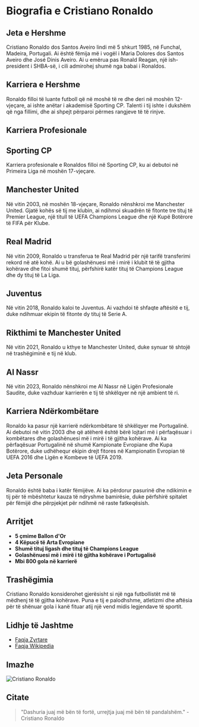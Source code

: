 # Biografia e Cristiano Ronaldo

## Jeta e Hershme
Cristiano Ronaldo dos Santos Aveiro lindi më 5 shkurt 1985, në Funchal, Madeira, Portugali. Ai është fëmija më i vogël i Maria Dolores dos Santos Aveiro dhe José Dinis Aveiro. Ai u emërua pas Ronald Reagan, një ish-president i SHBA-së, i cili admirohej shumë nga babai i Ronaldos.

## **Karriera e Hershme**
Ronaldo filloi të luante futboll që në moshë të re dhe deri në moshën 12-vjeçare, ai ishte anëtar i akademisë Sporting CP. Talenti i tij ishte i dukshëm që nga fillimi, dhe ai shpejt përparoi përmes rangjeve të të rinjve.

## __Karriera Profesionale__
## Sporting CP
Karriera profesionale e Ronaldos filloi në Sporting CP, ku ai debutoi në Primeira Liga në moshën 17-vjeçare.

## Manchester United
Në vitin 2003, në moshën 18-vjeçare, Ronaldo nënshkroi me Manchester United. Gjatë kohës së tij me klubin, ai ndihmoi skuadrën të fitonte tre tituj të Premier League, një titull të UEFA Champions League dhe një Kupë Botërore të FIFA për Klube.

## Real Madrid
Në vitin 2009, Ronaldo u transferua te Real Madrid për një tarifë transferimi rekord në atë kohë. Ai u bë golashënuesi më i mirë i klubit të të gjitha kohërave dhe fitoi shumë tituj, përfshirë katër tituj të Champions League dhe dy tituj të La Liga.

## Juventus
Në vitin 2018, Ronaldo kaloi te Juventus. Ai vazhdoi të shfaqte aftësitë e tij, duke ndihmuar ekipin të fitonte dy tituj të Serie A.

## Rikthimi te Manchester United
Në vitin 2021, Ronaldo u kthye te Manchester United, duke synuar të shtojë në trashëgiminë e tij në klub.

## Al Nassr
Në vitin 2023, Ronaldo nënshkroi me Al Nassr në Ligën Profesionale Saudite, duke vazhduar karrierën e tij të shkëlqyer në një ambient të ri.

## Karriera Ndërkombëtare
Ronaldo ka pasur një karrierë ndërkombëtare të shkëlqyer me Portugalinë. Ai debutoi në vitin 2003 dhe që atëherë është bërë lojtari më i përfaqësuar i kombëtares dhe golashënuesi më i mirë i të gjitha kohërave. Ai ka përfaqësuar Portugalinë në shumë Kampionate Evropiane dhe Kupa Botërore, duke udhëhequr ekipin drejt fitores në Kampionatin Evropian të UEFA 2016 dhe Ligën e Kombeve të UEFA 2019.

## Jeta Personale
Ronaldo është baba i katër fëmijëve. Ai ka përdorur pasurinë dhe ndikimin e tij për të mbështetur kauza të ndryshme bamirësie, duke përfshirë spitalet për fëmijë dhe përpjekjet për ndihmë në raste fatkeqësish.

## Arritjet
- **5 çmime Ballon d'Or**
- **4 Këpucë të Arta Evropiane**
- **Shumë tituj ligash dhe tituj të Champions League**
- **Golashënuesi më i mirë i të gjitha kohërave i Portugalisë**
- **Mbi 800 gola në karrierë**

## Trashëgimia
Cristiano Ronaldo konsiderohet gjerësisht si një nga futbollistët më të mëdhenj të të gjitha kohërave. Puna e tij e palodhshme, atletizmi dhe aftësia për të shënuar gola i kanë fituar atij një vend midis legjendave të sportit.

## Lidhje të Jashtme
- [Faqja Zyrtare](https://www.cristianoronaldo.com/)
- [Faqja Wikipedia](https://en.wikipedia.org/wiki/Cristiano_Ronaldo)

## Imazhe
![Cristiano Ronaldo](https://media.cnn.com/api/v1/images/stellar/prod/230602093946-01-cristiano-ronaldo-happy-saudi.jpg?c=original)

## Citate
> "Dashuria juaj më bën të fortë, urrejtja juaj më bën të pandalshëm." - Cristiano Ronaldo
